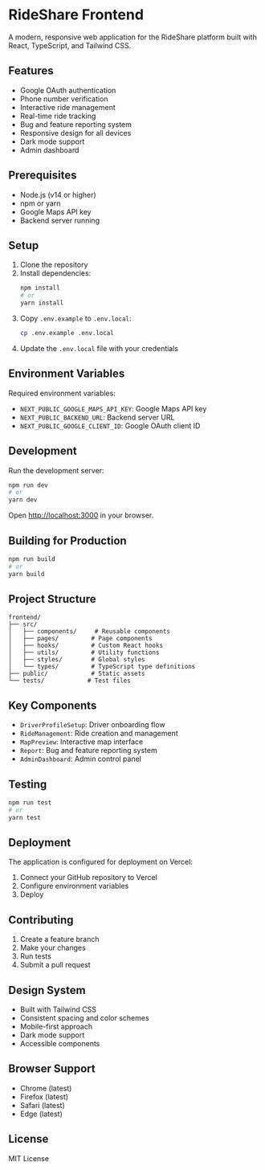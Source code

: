 # RideShare Frontend

A modern, responsive web application for the RideShare platform built with React, TypeScript, and Tailwind CSS.

## Features

- Google OAuth authentication
- Phone number verification
- Interactive ride management
- Real-time ride tracking
- Bug and feature reporting system
- Responsive design for all devices
- Dark mode support
- Admin dashboard

## Prerequisites

- Node.js (v14 or higher)
- npm or yarn
- Google Maps API key
- Backend server running

## Setup

1. Clone the repository
2. Install dependencies:
   ```bash
   npm install
   # or
   yarn install
   ```
3. Copy `.env.example` to `.env.local`:
   ```bash
   cp .env.example .env.local
   ```
4. Update the `.env.local` file with your credentials

## Environment Variables

Required environment variables:
- `NEXT_PUBLIC_GOOGLE_MAPS_API_KEY`: Google Maps API key
- `NEXT_PUBLIC_BACKEND_URL`: Backend server URL
- `NEXT_PUBLIC_GOOGLE_CLIENT_ID`: Google OAuth client ID

## Development

Run the development server:
```bash
npm run dev
# or
yarn dev
```

Open [http://localhost:3000](http://localhost:3000) in your browser.

## Building for Production

```bash
npm run build
# or
yarn build
```

## Project Structure

```
frontend/
├── src/
│   ├── components/     # Reusable components
│   ├── pages/         # Page components
│   ├── hooks/         # Custom React hooks
│   ├── utils/         # Utility functions
│   ├── styles/        # Global styles
│   └── types/         # TypeScript type definitions
├── public/            # Static assets
└── tests/            # Test files
```

## Key Components

- `DriverProfileSetup`: Driver onboarding flow
- `RideManagement`: Ride creation and management
- `MapPreview`: Interactive map interface
- `Report`: Bug and feature reporting system
- `AdminDashboard`: Admin control panel

## Testing

```bash
npm run test
# or
yarn test
```

## Deployment

The application is configured for deployment on Vercel:

1. Connect your GitHub repository to Vercel
2. Configure environment variables
3. Deploy

## Contributing

1. Create a feature branch
2. Make your changes
3. Run tests
4. Submit a pull request

## Design System

- Built with Tailwind CSS
- Consistent spacing and color schemes
- Mobile-first approach
- Dark mode support
- Accessible components

## Browser Support

- Chrome (latest)
- Firefox (latest)
- Safari (latest)
- Edge (latest)

## License

MIT License 